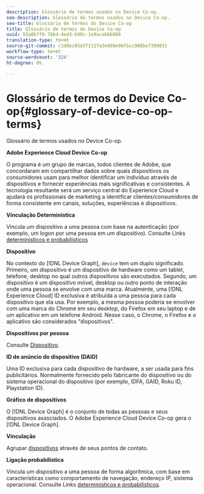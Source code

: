 ```yaml
---
description: Glossário de termos usados no Device Co-op.
seo-description: Glossário de termos usados no Device Co-op.
seo-title: Glossário de termos do Device Co-op
title: Glossário de termos do Device Co-op
uuid: 55a8b7f0-78bd-4ed3-b90c-1e9acab6b866
translation-type: tm+mt
source-git-commit: c1d0bc05d3f211fa3e899e98fbcc908be7399031
workflow-type: tm+mt
source-wordcount: '324'
ht-degree: 0%

---
```



# Glossário de termos do Device Co-op{#glossary-of-device-co-op-terms}

Glossário de termos usados no Device Co-op.

**Adobe Experience Cloud Device Co-op**

O programa é um grupo de marcas, todos clientes de Adobe, que concordaram em compartilhar dados sobre quais dispositivos os consumidores usam para melhor identificar um indivíduo através de dispositivos e fornecer experiências mais significativas e consistentes. A tecnologia resultante será um serviço central do Experience Cloud e ajudará os profissionais de marketing a identificar clientes/consumidores de forma consistente em canais, soluções, experiências e dispositivos.

**Vinculação Determinística**

Vincula um dispositivo a uma pessoa com base na autenticação (por exemplo, um logon por uma pessoa em um dispositivo). Consulte Links [determinísticos e probabilísticos](processes/links.md#concept-58bb7ab25f904f5f98d645e35205c931)

**Dispositivo**

No contexto do [!DNL Device Graph], *`device`* tem um duplo significado. Primeiro, um dispositivo é um dispositivo de hardware como um tablet, telefone, desktop no qual outros dispositivos são executados. Segundo, um dispositivo é um dispositivo móvel, desktop ou outro ponto de interação onde uma pessoa se envolve com uma marca. Atualmente, uma [!DNL Experience Cloud] ID exclusiva é atribuída a uma pessoa para cada dispositivo que ela usa. Por exemplo, a mesma pessoa poderia se envolver com uma marca do Chrome em seu desktop, do Firefox em seu laptop e de um aplicativo em um telefone Android. Nesse caso, o Chrome, o Firefox e o aplicativo são considerados &quot;dispositivos&quot;.

**Dispositivos por pessoa**

Consulte [Dispositivo](glossary.md#glossentry-5690d9a245634214b91890156e216950).

**ID de anúncio do dispositivo (DAID)**

Uma ID exclusiva para cada dispositivo de hardware, a ser usada para fins publicitários. Normalmente fornecido pelo fabricante do dispositivo ou do sistema operacional do dispositivo (por exemplo, IDFA, GAID, Roku ID, Playstation ID).

**Gráfico de dispositivos**

O [!DNL Device Graph] é o conjunto de todas as pessoas e seus dispositivos associados. O Adobe Experience Cloud Device Co-op gera o [!DNL Device Graph].

**Vinculação**

Agrupar [dispositivos](glossary.md#glossentry-5690d9a245634214b91890156e216950) através de seus pontos de contato.

**Ligação probabilística**

Vincula um dispositivo a uma pessoa de forma algorítmica, com base em características como comportamento de navegação, endereço IP, sistema operacional. Consulte Links [determinísticos e probabilísticos](processes/links.md#concept-58bb7ab25f904f5f98d645e35205c931).
